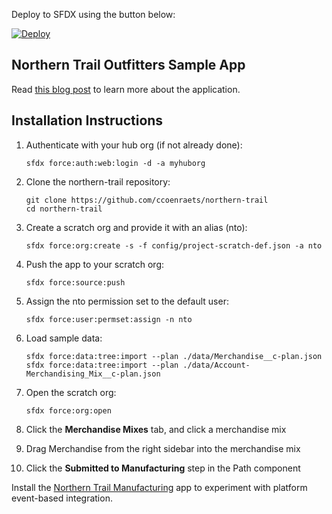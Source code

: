 Deploy to SFDX using the button below:

[![Deploy](https://deploy-to-sfdx.com/dist/assets/images/DeployToSFDX.svg)](https://deploy-to-sfdx.com/deploy?template=https://github.com/sanbornbrecker/northern-trail)

## Northern Trail Outfitters Sample App

Read [this blog post](https://developer.salesforce.com/blogs/developer-relations/2017/07/northern-trail-outfitters-new-sample-application-lightning-components-platform-events-salesforce-dx.html) to learn more about the application.

## Installation Instructions

1. Authenticate with your hub org (if not already done):
    ```
    sfdx force:auth:web:login -d -a myhuborg
    ```

1. Clone the northern-trail repository:
    ```
    git clone https://github.com/ccoenraets/northern-trail
    cd northern-trail
    ```

1. Create a scratch org and provide it with an alias (nto):
    ```
    sfdx force:org:create -s -f config/project-scratch-def.json -a nto
    ```

1. Push the app to your scratch org:
    ```
    sfdx force:source:push
    ```

1. Assign the nto permission set to the default user:
    ```
    sfdx force:user:permset:assign -n nto
    ```

1. Load sample data:
    ```
    sfdx force:data:tree:import --plan ./data/Merchandise__c-plan.json
    sfdx force:data:tree:import --plan ./data/Account-Merchandising_Mix__c-plan.json
    ```

1. Open the scratch org:
    ```
    sfdx force:org:open
    ```

1. Click the **Merchandise Mixes** tab, and click a merchandise mix

1. Drag Merchandise from the right sidebar into the merchandise mix

1. Click the **Submitted to Manufacturing** step in the Path component

Install the [Northern Trail Manufacturing](https://github.com/ccoenraets/northern-trail-manufacturing) app to experiment with platform event-based integration.
